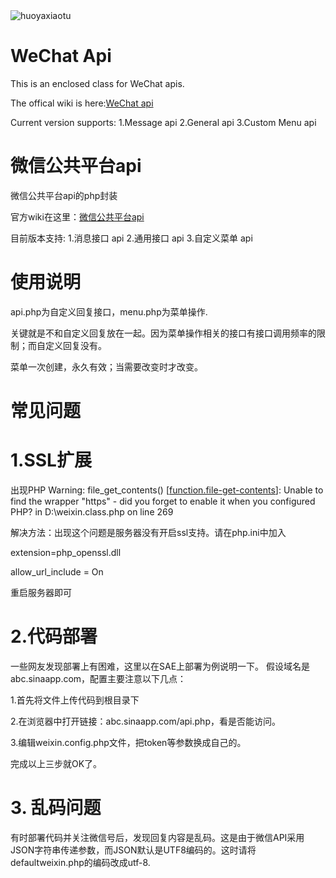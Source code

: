 <img src="http://rubyeye-rubyeye.stor.sinaapp.com/qrcode_for_gh_1c69999308d6_430.jpg" alt="huoyaxiaotu"/>


WeChat Api
======
This is an enclosed class for WeChat apis.

The offical wiki is here:[WeChat api](http://admin.wechat.com/wiki/index.php?title=Main_Page)

Current version supports:
1.Message api
2.General api
3.Custom Menu api
 

微信公共平台api
======
微信公共平台api的php封装

官方wiki在这里：[微信公共平台api](http://mp.weixin.qq.com/wiki/index.php "微信公共平台api")

目前版本支持:
1.消息接口 api
2.通用接口 api
3.自定义菜单 api

使用说明
=====
api.php为自定义回复接口，menu.php为菜单操作.

关键就是不和自定义回复放在一起。因为菜单操作相关的接口有接口调用频率的限制；而自定义回复没有。

菜单一次创建，永久有效；当需要改变时才改变。


常见问题
======
# 1.SSL扩展 #

出现PHP Warning:  file_get_contents() [<a href='function.file-get-contents'>function.file-get-contents</a>]: Unable to find the wrapper &quot;https&quot; - did you forget to enable it when you configured PHP? in D:\weixin.class.php on line 269

解决方法：出现这个问题是服务器没有开启ssl支持。请在php.ini中加入

 extension=php_openssl.dll
 
 allow_url_include = On
 
重启服务器即可

# 2.代码部署 #

一些网友发现部署上有困难，这里以在SAE上部署为例说明一下。
假设域名是abc.sinaapp.com，配置主要注意以下几点：

1.首先将文件上传代码到根目录下

2.在浏览器中打开链接：abc.sinaapp.com/api.php，看是否能访问。

3.编辑weixin.config.php文件，把token等参数换成自己的。

完成以上三步就OK了。

# 3. 乱码问题 #
有时部署代码并关注微信号后，发现回复内容是乱码。这是由于微信API采用JSON字符串传递参数，而JSON默认是UTF8编码的。这时请将defaultweixin.php的编码改成utf-8.

